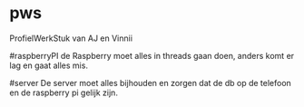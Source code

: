 # pws
ProfielWerkStuk van AJ en Vinnii


#raspberryPI
de Raspberry moet alles in threads gaan doen, anders komt er lag en gaat alles mis.

#server
De server moet alles bijhouden en zorgen dat de db op de telefoon en de raspberry pi gelijk zijn.
